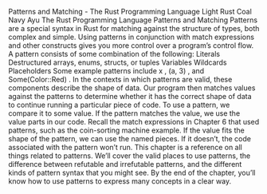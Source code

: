 Patterns and Matching - The Rust Programming Language
Light
Rust
Coal
Navy
Ayu
The Rust Programming Language
Patterns and Matching
Patterns
are a special syntax in Rust for matching against the structure of
types, both complex and simple. Using patterns in conjunction with
match
expressions and other constructs gives you more control over a program’s
control flow. A pattern consists of some combination of the following:
Literals
Destructured arrays, enums, structs, or tuples
Variables
Wildcards
Placeholders
Some example patterns include
x
,
(a, 3)
, and
Some(Color::Red)
. In the
contexts in which patterns are valid, these components describe the shape of
data. Our program then matches values against the patterns to determine whether
it has the correct shape of data to continue running a particular piece of code.
To use a pattern, we compare it to some value. If the pattern matches the
value, we use the value parts in our code. Recall the
match
expressions in
Chapter 6 that used patterns, such as the coin-sorting machine example. If the
value fits the shape of the pattern, we can use the named pieces. If it
doesn’t, the code associated with the pattern won’t run.
This chapter is a reference on all things related to patterns. We’ll cover the
valid places to use patterns, the difference between refutable and irrefutable
patterns, and the different kinds of pattern syntax that you might see. By the
end of the chapter, you’ll know how to use patterns to express many concepts in
a clear way.
